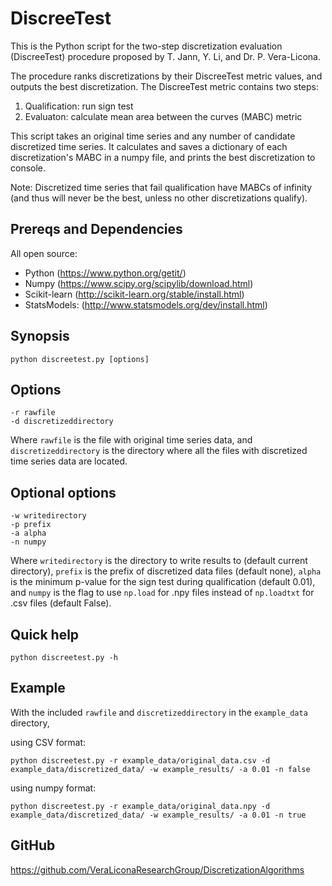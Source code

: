 # DiscreeTest
This is the Python script for the two-step discretization evaluation (DiscreeTest) procedure proposed by T. Jann, Y. Li, and Dr. P. Vera-Licona.

The procedure ranks discretizations by their DiscreeTest metric values, and outputs the best discretization. The DiscreeTest metric contains two steps:
1. Qualification: run sign test
2. Evaluaton: calculate mean area between the curves (MABC) metric

This script takes an original time series and any number of candidate discretized time series. It calculates and saves a dictionary of each discretization's MABC in a numpy file, and prints the best discretization to console.

Note: Discretized time series that fail qualification have MABCs of infinity (and thus will never be the best, unless no other discretizations qualify).

## Prereqs and Dependencies
All open source:
- Python (https://www.python.org/getit/)
- Numpy (https://www.scipy.org/scipylib/download.html)
- Scikit-learn (http://scikit-learn.org/stable/install.html)
- StatsModels: (http://www.statsmodels.org/dev/install.html)

## Synopsis
```
python discreetest.py [options]
```

## Options
```
-r rawfile
-d discretizeddirectory
```
Where `rawfile` is the file with original time series data, and `discretizeddirectory` is the directory where all the files with discretized time series data are located.

## Optional options
```
-w writedirectory
-p prefix
-a alpha
-n numpy
```
Where `writedirectory` is the directory to write results to (default current directory), `prefix` is the prefix of discretized data files (default none), `alpha` is the minimum p-value for the sign test during qualification (default 0.01), and `numpy` is the flag to use `np.load` for .npy files instead of `np.loadtxt` for .csv files (default False).

## Quick help
```
python discreetest.py -h
```

## Example
With the included `rawfile` and `discretizeddirectory` in the `example_data` directory,

using CSV format:
```
python discreetest.py -r example_data/original_data.csv -d example_data/discretized_data/ -w example_results/ -a 0.01 -n false
```

using numpy format:
```
python discreetest.py -r example_data/original_data.npy -d example_data/discretized_data/ -w example_results/ -a 0.01 -n true
```

## GitHub
https://github.com/VeraLiconaResearchGroup/DiscretizationAlgorithms
